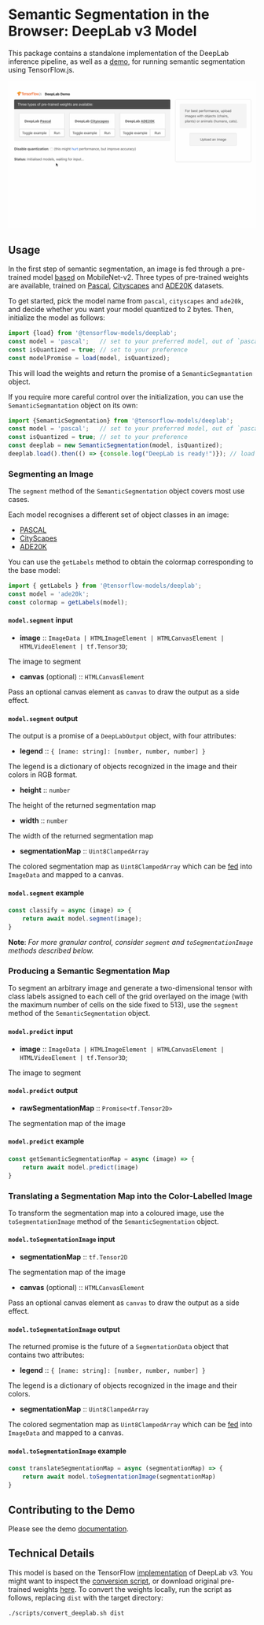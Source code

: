 # Semantic Segmentation in the Browser: DeepLab v3 Model

This package contains a standalone implementation of the DeepLab inference pipeline, as well as a [demo](./demo), for running semantic segmentation using TensorFlow.js.

![DeepLab Demo](./docs/deeplab-demo.gif)

## Usage

In the first step of semantic segmentation, an image is fed through a pre-trained model [based](https://github.com/tensorflow/models/blob/master/research/deeplab/g3doc/model_zoo.md) on MobileNet-v2. Three types of pre-trained weights are available, trained on [Pascal](http://host.robots.ox.ac.uk/pascal/VOC/voc2012/index.html), [Cityscapes](https://www.cityscapes-dataset.com) and [ADE20K](https://groups.csail.mit.edu/vision/datasets/ADE20K/) datasets.

To get started, pick the model name from `pascal`, `cityscapes` and `ade20k`, and decide whether you want your model quantized to 2 bytes. Then, initialize the model as follows:

```typescript
import {load} from '@tensorflow-models/deeplab';
const model = 'pascal';   // set to your preferred model, out of `pascal`, `cityscapes` and `ade20k`
const isQuantized = true; // set to your preference
const modelPromise = load(model, isQuantized);
```

This will load the weights and return the promise of a `SemanticSegmantation` object.

If you require more careful control over the initialization, you can use the `SemanticSegmantation` object on its own:

```typescript
import {SemanticSegmentation} from '@tensorflow-models/deeplab';
const model = 'pascal';   // set to your preferred model, out of `pascal`, `cityscapes` and `ade20k`
const isQuantized = true; // set to your preference
const deeplab = new SemanticSegmentation(model, isQuantized);
deeplab.load().then(() => {console.log("DeepLab is ready!")}); // load the weights
```


### Segmenting an Image

The `segment` method of the `SemanticSegmentation` object covers most use cases.

Each model recognises a different set of object classes in an image:

- [PASCAL](./deeplab/src/config.ts#L60)
- [CityScapes](./deeplab/src/config.ts#L66)
- [ADE20K](./deeplab/src/config.ts#L72)

You can use the `getLabels` method to obtain the colormap corresponding to the base model:

```typescript
import { getLabels } from '@tensorflow-models/deeplab';
const model = 'ade20k';
const colormap = getLabels(model);
```

#### `model.segment` input

- **image** :: `ImageData | HTMLImageElement | HTMLCanvasElement | HTMLVideoElement | tf.Tensor3D`;

The image to segment

- **canvas** (optional) :: `HTMLCanvasElement`

Pass an optional canvas element as `canvas` to draw the output as a side effect.

#### `model.segment` output

The output is a promise of a `DeepLabOutput` object, with four attributes:

- **legend** :: `{ [name: string]: [number, number, number] }`

The legend is a dictionary of objects recognized in the image and their colors in RGB format.

- **height** :: `number`

The height of the returned segmentation map

- **width** :: `number`

The width of the returned segmentation map

- **segmentationMap** :: `Uint8ClampedArray`

The colored segmentation map as `Uint8ClampedArray` which can be [fed](https://developer.mozilla.org/en-US/docs/Web/API/Canvas_API/Tutorial/Pixel_manipulation_with_canvas) into `ImageData` and mapped to a canvas.

#### `model.segment` example

```typescript
const classify = async (image) => {
    return await model.segment(image);
}
```

**Note**: *For more granular control, consider `segment` and `toSegmentationImage` methods described below.*

### Producing a Semantic Segmentation Map

To segment an arbitrary image and generate a two-dimensional tensor with class labels assigned to each cell of the grid overlayed on the image (with the maximum number of cells on the side fixed to 513), use the `segment` method of the `SemanticSegmentation` object.

#### `model.predict` input

- **image** :: `ImageData | HTMLImageElement | HTMLCanvasElement | HTMLVideoElement | tf.Tensor3D`;

The image to segment

#### `model.predict` output

- **rawSegmentationMap** :: `Promise<tf.Tensor2D>`

The segmentation map of the image

#### `model.predict` example

```javascript
const getSemanticSegmentationMap = async (image) => {
    return await model.predict(image)
}
```

### Translating a Segmentation Map into the Color-Labelled Image

To transform the segmentation map into a coloured image, use the `toSegmentationImage` method of the `SemanticSegmentation` object.

#### `model.toSegmentationImage` input

- **segmentationMap** :: `tf.Tensor2D`

The segmentation map of the image

- **canvas** (optional) :: `HTMLCanvasElement`

Pass an optional canvas element as `canvas` to draw the output as a side effect.

#### `model.toSegmentationImage` output

The returned promise is the future of a `SegmentationData` object that contains two attributes:

- **legend** :: `{ [name: string]: [number, number, number] }`

The legend is a dictionary of objects recognized in the image and their colors.

- **segmentationMap** :: `Uint8ClampedArray`

The colored segmentation map as `Uint8ClampedArray` which can be [fed](https://developer.mozilla.org/en-US/docs/Web/API/Canvas_API/Tutorial/Pixel_manipulation_with_canvas) into `ImageData` and mapped to a canvas.

#### `model.toSegmentationImage` example

```javascript
const translateSegmentationMap = async (segmentationMap) => {
    return await model.toSegmentationImage(segmentationMap)
}
```

## Contributing to the Demo

Please see the demo [documentation](./demo/README.md).

## Technical Details

This model is based on the TensorFlow [implementation](https://github.com/tensorflow/models/tree/master/research/deeplab) of DeepLab v3. You might want to inspect the [conversion script](./scripts/convert_deeplab.sh), or download original pre-trained weights [here](https://github.com/tensorflow/models/blob/master/research/deeplab/g3doc/model_zoo.md). To convert the weights locally, run the script as follows, replacing `dist` with the target directory:

```bash
./scripts/convert_deeplab.sh dist
```
